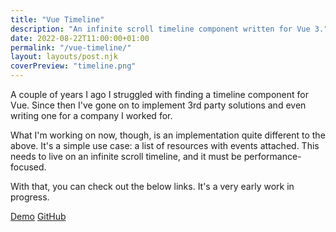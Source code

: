 ```yaml
---
title: "Vue Timeline"
description: "An infinite scroll timeline component written for Vue 3."
date: 2022-08-22T11:00:00+01:00
permalink: "/vue-timeline/"
layout: layouts/post.njk
coverPreview: "timeline.png"
---
```


A couple of years I ago I struggled with finding a timeline component for Vue. Since then I've gone on to implement 3rd party solutions and even writing one for a company I worked for.

What I'm working on now, though, is an implementation quite different to the above. It's a simple use case: a list of resources with events attached.
This needs to live on an infinite scroll timeline, and it must be performance-focused.

With that, you can check out the below links. It's a very early work in progress.

[Demo](https://timeline.tj.ie/)
[GitHub](https://github.com/tjFogarty/vue-timeline)
